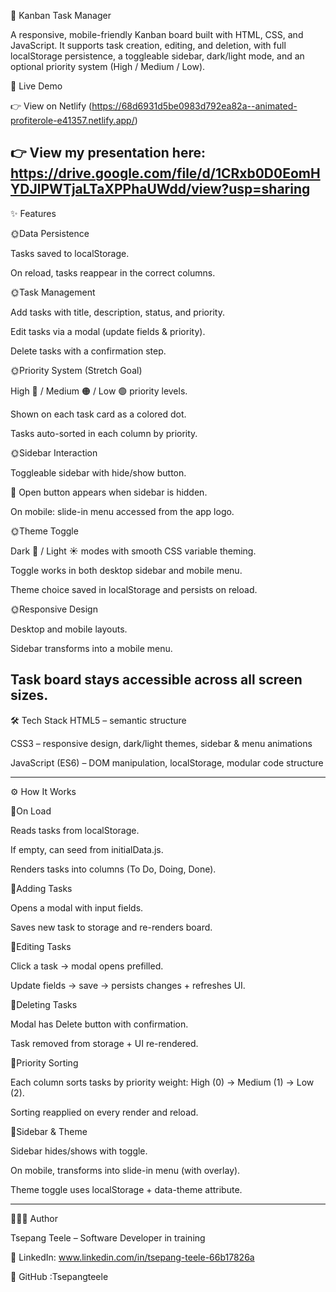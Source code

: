 📝 Kanban Task Manager

A responsive, mobile-friendly Kanban board built with HTML, CSS, and JavaScript.
It supports task creation, editing, and deletion, with full localStorage persistence, a toggleable sidebar, dark/light mode, and an optional priority system (High / Medium / Low).

🚀 Live Demo

👉 View on Netlify
 (https://68d6931d5be0983d792ea82a--animated-profiterole-e41357.netlify.app/)

👉 View my presentation here: 
https://drive.google.com/file/d/1CRxb0D0EomHYDJlPWTjaLTaXPPhaUWdd/view?usp=sharing 
---------------------------------------------------------------

✨ Features

🌞Data Persistence

Tasks saved to localStorage.

On reload, tasks reappear in the correct columns.

🌞Task Management

Add tasks with title, description, status, and priority.

Edit tasks via a modal (update fields & priority).

Delete tasks with a confirmation step.

🌞Priority System (Stretch Goal)

High 🔴 / Medium 🟠 / Low 🟢 priority levels.

Shown on each task card as a colored dot.

Tasks auto-sorted in each column by priority.

🌞Sidebar Interaction

Toggleable sidebar with hide/show button.

👀 Open button appears when sidebar is hidden.

On mobile: slide-in menu accessed from the app logo.

🌞Theme Toggle

Dark 🌙 / Light ☀️ modes with smooth CSS variable theming.

Toggle works in both desktop sidebar and mobile menu.

Theme choice saved in localStorage and persists on reload.

🌞Responsive Design

Desktop and mobile layouts.

Sidebar transforms into a mobile menu.

Task board stays accessible across all screen sizes.
---------------------------------------------------------------

🛠️ Tech Stack
HTML5 – semantic structure

CSS3 – responsive design, dark/light themes, sidebar & menu animations

JavaScript (ES6) – DOM manipulation, localStorage, modular code structure

---------------------------------------------------------------

⚙️ How It Works

🌸On Load

Reads tasks from localStorage.

If empty, can seed from initialData.js.

Renders tasks into columns (To Do, Doing, Done).

🌸Adding Tasks

Opens a modal with input fields.

Saves new task to storage and re-renders board.

🌸Editing Tasks

Click a task → modal opens prefilled.

Update fields → save → persists changes + refreshes UI.

🌸Deleting Tasks

Modal has Delete button with confirmation.

Task removed from storage + UI re-rendered.

🌸Priority Sorting

Each column sorts tasks by priority weight: High (0) → Medium (1) → Low (2).

Sorting reapplied on every render and reload.

🌸Sidebar & Theme

Sidebar hides/shows with toggle.

On mobile, transforms into slide-in menu (with overlay).

Theme toggle uses localStorage + data-theme attribute.

---------------------------------------------------------------

👩🏽‍💻 Author

Tsepang Teele – Software Developer in training

💼 LinkedIn: www.linkedin.com/in/tsepang-teele-66b17826a

🐙 GitHub :Tsepangteele
